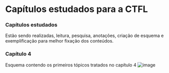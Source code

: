 # Capítulos estudados para a CTFL
### Capítulos estudados
Estão sendo realizadas, leitura, pesquisa, anotações, criação de esquema e exemplificação para melhor fixação dos conteúdos.



### Capítulo 4
Esquema contendo os primeiros tópicos tratados no capítulo 4
![image](https://github.com/Natalirodriguess/estudos/assets/101203099/f05aaf7d-f04b-4a0d-b5f5-ec0eddec58cc)






